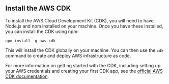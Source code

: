 ## Install the AWS CDK

To install the AWS Cloud Development Kit (CDK), you will need to have Node.js and npm installed on your machine. Once you have these installed, you can install the CDK using npm:

```
npm install -g aws-cdk

```

This will install the CDK globally on your machine. You can then use the `cdk` command to create and deploy AWS infrastructure as code.

For more information on getting started with the CDK, including setting up your AWS credentials and creating your first CDK app, see the [official AWS CDK documentation](https://docs.aws.amazon.com/cdk/latest/guide/getting_started.html).
